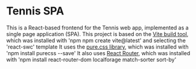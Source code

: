 # Tennis SPA

This is a React-based frontend for the Tennis web app, implemented as a single page application (SPA).
This project is based on the [Vite build tool](https://main.vitejs.dev/), which was installed with 'npm npm create vite@latest' and selecting the 'react-swc' template
It uses the [pure.css library](https://purecss.io/), which was installed with 'npm install purecss --save'
It also uses [React Router](https://reactrouter.com/en/main), which was installed with 'npm install react-router-dom localforage match-sorter sort-by'